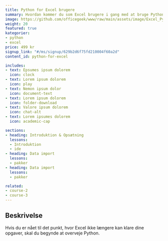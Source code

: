 ```yaml
---
title: Python for Excel brugere
summary: Hvordan kommer du som Excel brugere i gang med at bruge Python
image: https://github.com/officegeek/www/raw/main/assets/image/Excel_Python.jpg
weight: 20
featured: true
kategorier:
- python
- excel
price: 499 kr
signup_link: "#/ms/signup/629b2d6f75fd210004f60a2d"
content_id: python-for-excel

includes:
- text: Epsumes ipsum dolorem
  icon: clock
- text: Lorem ipsum dolorem
  icon: play
- text: Nemon ipsum dolor
  icon: document-text
- text: Lorem ipsum dolorem
  icon: folder-download
- text: Valore ipsum dolorem
  icon: chat-alt
- text: Lorem ipsumes dolorem
  icon: academic-cap

sections:
- heading: Introduktion & Opsætning
  lessons:
  - Introduktion
  - ide
- heading: Data import
  lessons:
  - pakker
- heading: Data import
  lessons:
  - pakker

related:
- course-2
- course-3
---
```


## Beskrivelse

Hvis du er nået til det punkt, hvor Excel ikke længere kan klare dine opgaver, skal du begynde at overveje Python.
